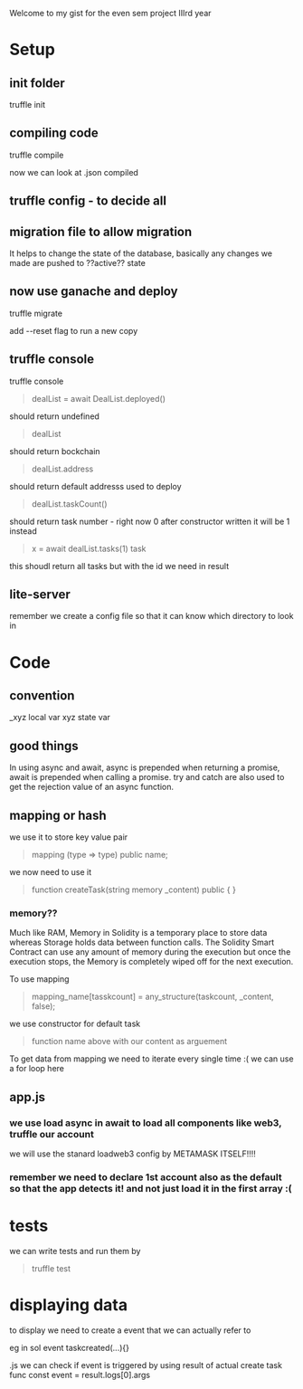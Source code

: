 Welcome to my gist for the even sem project IIIrd year

# Setup

## init folder
truffle init

## compiling code
truffle compile

now we can look at .json compiled

## truffle config - to decide all

## migration file to allow migration
It helps to change the state of the database, basically any changes we made are pushed to ??active?? state

## now use ganache and deploy
truffle migrate

add --reset flag to run a new copy

## truffle console
truffle console 

> dealList = await DealList.deployed()

should return undefined

> dealList

should return bockchain

> dealList.address 

should return default addresss used to deploy

> dealList.taskCount()

should return task number - right now 0
after constructor written it will be 1 instead


> x = await dealList.tasks(1)
> task

this shoudl return all tasks but with the id we need in result

## lite-server
remember we create a config file so that it can know which directory to look in

# Code 

## convention
_xyz local var
xyz state var

## good things
In using async and await, async is prepended when returning a promise, await is prepended when calling a promise. try and catch are also used to get the rejection value of an async function.

## mapping or hash
we use it to store key value pair 
> mapping (type => type) public name;

we now need to use it
>function createTask(string memory _content) public {
}


### memory??
Much like RAM, Memory in Solidity is a temporary place to store data whereas Storage holds data between function calls. The Solidity Smart Contract can use any amount of memory during the execution but once the execution stops, the Memory is completely wiped off for the next execution.


To use mapping
> mapping_name[tasskcount] = any_structure(taskcount, _content, false);

we use constructor for default task
> function name above with our content as arguement


To get data from mapping
we need to iterate every single time :(
we can use a for loop here

## app.js

### we use load async in await to load all components like web3, truffle our account
we will use the stanard loadweb3 config by METAMASK ITSELF!!!!

### remember we need to declare 1st account also as the default so that the app detects it! and not just load it in the first array :(



# tests

we can write tests
and run them by

> truffle test

# displaying data

to display we need to create a event that we can actually refer to 

eg
in sol
	event taskcreated(...){}

.js
	we can check if event is triggered by using result of actual create task func
	const event = result.logs[0].args
	
